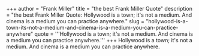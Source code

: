 +++
author = "Frank Miller"
title = "the best Frank Miller Quote"
description = "the best Frank Miller Quote: Hollywood is a town; it's not a medium. And cinema is a medium you can practice anywhere."
slug = "hollywood-is-a-town-its-not-a-medium-and-cinema-is-a-medium-you-can-practice-anywhere"
quote = '''Hollywood is a town; it's not a medium. And cinema is a medium you can practice anywhere.'''
+++
Hollywood is a town; it's not a medium. And cinema is a medium you can practice anywhere.

